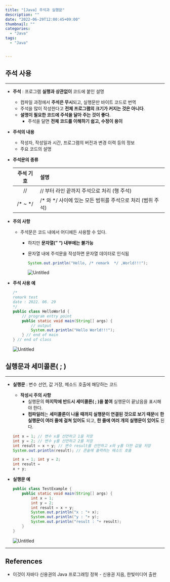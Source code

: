 ```yaml
---
title: "[Java] 주석과 실행문"
description: ""
date: "2022-06-29T12:00:45+09:00"
thumbnail: ""
categories:
  - "Java"
tags:
  - "Java"


---
```

<!--more-->

## 주석 사용

---

- **주석** : 프로그램 **실행과 상관없이** 코드에 붙인 설명
    - 컴파일 과정에서 **주석은 무시**되고, 실행문만 바이트 코드로 번역
    - 주석을 많이 작성한다고 **전체 프로그램의 크기가 커지는 것은 아니다**.
    - **설명이 필요한 코드에 주석을 달아 주는 것이 좋다.**
        - 주석을 달면 **전체 코드를 이해하기 쉽고, 수정이 용이**

- **주석의 내용**
    - 작성자, 작성일과 시간, 프로그램의 버전과 변경 이력 등의 정보
    - 주요 코드의 설명

- **주석문의 종류**
    
    
    | 주석 기호 | 설명 |
    | :---: | :--- |
    | // | // 부터 라인 끝까지 주석으로 처리 (행 주석) |
    | /* ~ */ | /* 와 */ 사이에 있는 모든 범위를 주석으로 처리 (범위 주석) |
- **주의 사항**
    - 주석문은 코드 내에서 어디에든 사용할 수 있다.
        - 하지만 **문자열(” “) 내부에는 불가능**
        - 문자열 내에 주석문을 작성하면 문자열 데이터로 인식됨
        
          ```java
          System.out.println("Hello, /* remark  */ ,World!!!");
          ```
        
          ![Untitled](/images/lang_java/start/주석과_실행문/Untitled.png)
        

- **주석 사용 예**
    
    ```java
    /*
    remark test
    date : 2022. 06. 29
    */
    public class HelloWorld {
    	// program entry point
    	public static void main(String[] args) {
    		// output
    		System.out.println("Hello World!!!");
    	} // end of main
    } // end of class
    ```
    
    ![Untitled](/images/lang_java/start/주석과_실행문/Untitled%201.png)
    

## 실행문과 세미콜론( ; )

---

- **실행문** : 변수 선언, 값 거장, 메소드 호출에 해당하는 코드
    - **작성시 주의 사항**
        - 실행문의 **마지막에 반드시 세미콜론( ; )을 붙여** 실행문이 끝났음을 표시해야 한다.
        - **컴파일러**는 **세미콜론이 나올 때까지 실행문이 연결된 것으로 보기 때문**에 **한 실행문이 여러 줄에 걸쳐 있어도** 되고, **한 줄에 여러 개의 실행문이 있어도** 된다.
    
    ```java
    int x = 1; // 변수 x를 선언하고 1을 저장
    int y = 2; // 변수 y를 선언하고 2를 저장
    int result = x + y; // 변수 result를 선언하고 x와 y를 더한 값을 저장
    System.out.println(result); // 콘솔에 출력하는 메소드 호출
    
    int x = 1; int y = 2;
    int result = 
    x + y;
    ```
    
- **실행문 예**
    
    ```java
    public class TestExample {
    	public static void main(String[] args) {
    		int x = 1; 
    		int y = 2; 
    		int result = x + y; 
    		System.out.println("x : "+ x); 
    		System.out.println("y : "+ y);
    		System.out.println("result : "+ result);
    	}
    }
    ```
    
    ![Untitled](/images/lang_java/start/주석과_실행문/Untitled%202.png)
    

---

## References

- 이것이 자바다 신용권의 Java 프로그래밍 정복 - 신용권 지음, 한빛미디어 출판